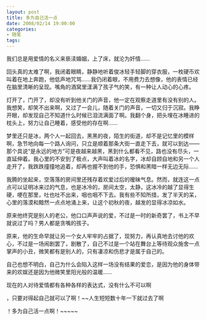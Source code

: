 ```yaml
---
layout: post
title: 多为自己活一点
date: 2008/02/14 19:00:00
categories: 
- 随笔
tags: 
---
```


我们总是用爱情的名义来亵渎婚姻，上了床，就沦为奸情……

回头真的太难了啊，我闭着眼睛，静静地听着俊冰轻手轻脚的穿衣服，一枚硬币欢叫着在地上奔跑，他低声地咒骂……我仍闭着眼，不用费力去想像，他的表情已经在脑里清晰的呈现。嘴角的酒窝里漾满了孩子气的笑，有一种让人动心的心疼。

灯开了，门开了，却没有听到他关门的声音，他一定在观察走道里有没有别的人。我想笑，却笑不出来啊，又过了一会儿，随着关门的声音，一切又归于沉寂。我睁开眼，却发现自己不知道什么时候已泪流满面了啊。我翻个身，把头埋在冰睡进的枕头上，努力让自己睡着，感受他的存在啊……

梦里还只是冰，两个人一起回去，黑黑的夜，陌生的街道，却不是记忆里的模样啊，急节地向每一个路人询问，只立是顺着那条大街一直走下去，就可以到达——那个具说“是永远的地方”可是夜越来越黑，黑到什么都看不见，路也没有尽头，一直延伸着。我心里的不安到了极点，大声叫着冰的名字，冰却自顾自地和另一个人走开了，我跌跌撞撞地追着，却再也握不到他的手，恐惧和黑暗一样无边无际……

我腾的坐起来，空落落的房间里还残存着欢爱过后的暧昧气息。然而，就连这一点点可以证明冰来过的气息，也是冰冷的，房间太空，太静，这冰冷的越了显得生硬，哽在那里，吐也吐不出来，咽也咽不下去。我有些不知所措，发了半天的呆，心里的落漠和黯然一点点地涌上来，让这个初秋的夜，越发的显得冰凉如水。

原来他终究是别人的老公，他口口声声说的爱，不过是一时的新奇罢了，书上不早就说过了吗？男人都是贪嘴的孩子。

原来，他的生命早就让另一个女人牢牢的占据了，现努力，再认真地去讨他的欢心，不过是一场闹剧罢了，剧散了，自己不过是一个站在舞台上等待观众施舍一点掌声的小丑，微笑都有是别人的，只有凄凉和伤悲才是属于自己的。

自己也想不明白，自己为什么会陷入这样一场没有结果的爱恋，是因为他的身体带来的欢娱还是因为他微笑里阳光般的温暖……

现在的人对待爱情都有各种各样的表达式，没有什么不可以啊

，只要对得起自己就可以了啊！~~人生短短数十年一下就过去了啊

！多为自己活一点啊！~~~~~
